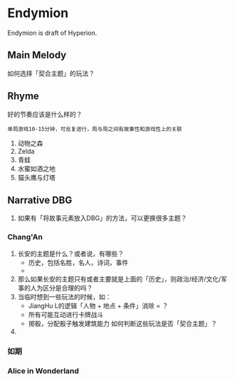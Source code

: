 # Endymion

Endymion is draft of Hyperion.

## Main Melody

如何选择「契合主题」的玩法？

## Rhyme

好的节奏应该是什么样的？

    单局游戏10-15分钟，可反复进行，局与局之间有故事性和游戏性上的关联

1.  动物之森
2.  Zelda
3.  青蛙
4.  水蜜如酒之地
5.  猫头鹰与灯塔

## Narrative DBG

1.  如果有「将故事元素放入DBG」的方法，可以更换很多主题？

### Chang'An

1.  长安的主题是什么？或者说，有哪些？
    -   历史，包括名胜，名人，诗词，事件
    -      
2.  那么如果长安的主题只有或者主要就是上面的「历史」，则政治/经济/文化/军事的人为区分是合理的吗？
3.  当临时想到一些玩法的时候，如：
    -   JiangHu L的逻辑「人物 + 地点 + 条件」消除 = ？
    -   所有可能互动进行卡牌战斗
    -   掷骰，分配骰子触发建筑能力
    如何判断这些玩法是否「契合主题」？
4.  

### 如期

### Alice in Wonderland